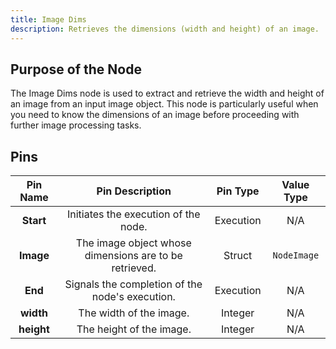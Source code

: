 ```yaml
---
title: Image Dims
description: Retrieves the dimensions (width and height) of an image.
---
```


## Purpose of the Node
The Image Dims node is used to extract and retrieve the width and height of an image from an input image object. This node is particularly useful when you need to know the dimensions of an image before proceeding with further image processing tasks.

## Pins
| Pin Name | Pin Description | Pin Type | Value Type |
|:----------:|:-------------:|:------:|:------:|
| **Start** | Initiates the execution of the node. | Execution | N/A |
| **Image** | The image object whose dimensions are to be retrieved. | Struct | `NodeImage` |
| **End** | Signals the completion of the node's execution. | Execution | N/A |
| **width** | The width of the image. | Integer | N/A |
| **height** | The height of the image. | Integer | N/A |